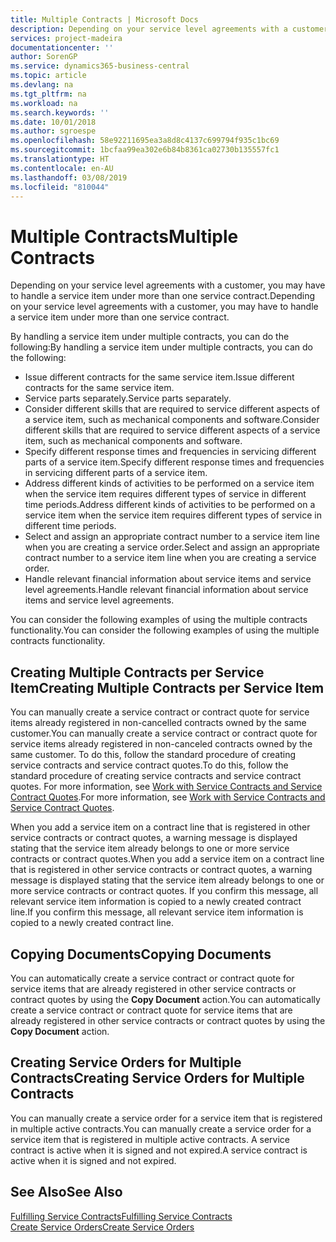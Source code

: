 ```yaml
---
title: Multiple Contracts | Microsoft Docs
description: Depending on your service level agreements with a customer, you may have to handle a service item under more than one service contract.
services: project-madeira
documentationcenter: ''
author: SorenGP
ms.service: dynamics365-business-central
ms.topic: article
ms.devlang: na
ms.tgt_pltfrm: na
ms.workload: na
ms.search.keywords: ''
ms.date: 10/01/2018
ms.author: sgroespe
ms.openlocfilehash: 58e92211695ea3a8d8c4137c699794f935c1bc69
ms.sourcegitcommit: 1bcfaa99ea302e6b84b8361ca02730b135557fc1
ms.translationtype: HT
ms.contentlocale: en-AU
ms.lasthandoff: 03/08/2019
ms.locfileid: "810044"
---
```

# <a name="multiple-contracts"></a><span data-ttu-id="d697a-103">Multiple Contracts</span><span class="sxs-lookup"><span data-stu-id="d697a-103">Multiple Contracts</span></span>
<span data-ttu-id="d697a-104">Depending on your service level agreements with a customer, you may have to handle a service item under more than one service contract.</span><span class="sxs-lookup"><span data-stu-id="d697a-104">Depending on your service level agreements with a customer, you may have to handle a service item under more than one service contract.</span></span>  
  
<span data-ttu-id="d697a-105">By handling a service item under multiple contracts, you can do the following:</span><span class="sxs-lookup"><span data-stu-id="d697a-105">By handling a service item under multiple contracts, you can do the following:</span></span>  
  
* <span data-ttu-id="d697a-106">Issue different contracts for the same service item.</span><span class="sxs-lookup"><span data-stu-id="d697a-106">Issue different contracts for the same service item.</span></span>  
* <span data-ttu-id="d697a-107">Service parts separately.</span><span class="sxs-lookup"><span data-stu-id="d697a-107">Service parts separately.</span></span>  
* <span data-ttu-id="d697a-108">Consider different skills that are required to service different aspects of a service item, such as mechanical components and software.</span><span class="sxs-lookup"><span data-stu-id="d697a-108">Consider different skills that are required to service different aspects of a service item, such as mechanical components and software.</span></span>  
* <span data-ttu-id="d697a-109">Specify different response times and frequencies in servicing different parts of a service item.</span><span class="sxs-lookup"><span data-stu-id="d697a-109">Specify different response times and frequencies in servicing different parts of a service item.</span></span>  
* <span data-ttu-id="d697a-110">Address different kinds of activities to be performed on a service item when the service item requires different types of service in different time periods.</span><span class="sxs-lookup"><span data-stu-id="d697a-110">Address different kinds of activities to be performed on a service item when the service item requires different types of service in different time periods.</span></span>  
* <span data-ttu-id="d697a-111">Select and assign an appropriate contract number to a service item line when you are creating a service order.</span><span class="sxs-lookup"><span data-stu-id="d697a-111">Select and assign an appropriate contract number to a service item line when you are creating a service order.</span></span>  
* <span data-ttu-id="d697a-112">Handle relevant financial information about service items and service level agreements.</span><span class="sxs-lookup"><span data-stu-id="d697a-112">Handle relevant financial information about service items and service level agreements.</span></span>  
  
<span data-ttu-id="d697a-113">You can consider the following examples of using the multiple contracts functionality.</span><span class="sxs-lookup"><span data-stu-id="d697a-113">You can consider the following examples of using the multiple contracts functionality.</span></span>  
  
## <a name="creating-multiple-contracts-per-service-item"></a><span data-ttu-id="d697a-114">Creating Multiple Contracts per Service Item</span><span class="sxs-lookup"><span data-stu-id="d697a-114">Creating Multiple Contracts per Service Item</span></span>  
<span data-ttu-id="d697a-115">You can manually create a service contract or contract quote for service items already registered in non-cancelled contracts owned by the same customer.</span><span class="sxs-lookup"><span data-stu-id="d697a-115">You can manually create a service contract or contract quote for service items already registered in non-canceled contracts owned by the same customer.</span></span> <span data-ttu-id="d697a-116">To do this, follow the standard procedure of creating service contracts and service contract quotes.</span><span class="sxs-lookup"><span data-stu-id="d697a-116">To do this, follow the standard procedure of creating service contracts and service contract quotes.</span></span> <span data-ttu-id="d697a-117">For more information, see [Work with Service Contracts and Service Contract Quotes](service-how-to-create-service-contracts-and-service-contract-quotes.md).</span><span class="sxs-lookup"><span data-stu-id="d697a-117">For more information, see [Work with Service Contracts and Service Contract Quotes](service-how-to-create-service-contracts-and-service-contract-quotes.md).</span></span>  
  
<span data-ttu-id="d697a-118">When you add a service item on a contract line that is registered in other service contracts or contract quotes, a warning message is displayed stating that the service item already belongs to one or more service contracts or contract quotes.</span><span class="sxs-lookup"><span data-stu-id="d697a-118">When you add a service item on a contract line that is registered in other service contracts or contract quotes, a warning message is displayed stating that the service item already belongs to one or more service contracts or contract quotes.</span></span> <span data-ttu-id="d697a-119">If you confirm this message, all relevant service item information is copied to a newly created contract line.</span><span class="sxs-lookup"><span data-stu-id="d697a-119">If you confirm this message, all relevant service item information is copied to a newly created contract line.</span></span>  
  
## <a name="copying-documents"></a><span data-ttu-id="d697a-120">Copying Documents</span><span class="sxs-lookup"><span data-stu-id="d697a-120">Copying Documents</span></span>  
<span data-ttu-id="d697a-121">You can automatically create a service contract or contract quote for service items that are already registered in other service contracts or contract quotes by using the **Copy Document** action.</span><span class="sxs-lookup"><span data-stu-id="d697a-121">You can automatically create a service contract or contract quote for service items that are already registered in other service contracts or contract quotes by using the **Copy Document** action.</span></span>  
  
## <a name="creating-service-orders-for-multiple-contracts"></a><span data-ttu-id="d697a-122">Creating Service Orders for Multiple Contracts</span><span class="sxs-lookup"><span data-stu-id="d697a-122">Creating Service Orders for Multiple Contracts</span></span>  
<span data-ttu-id="d697a-123">You can manually create a service order for a service item that is registered in multiple active contracts.</span><span class="sxs-lookup"><span data-stu-id="d697a-123">You can manually create a service order for a service item that is registered in multiple active contracts.</span></span> <span data-ttu-id="d697a-124">A service contract is active when it is signed and not expired.</span><span class="sxs-lookup"><span data-stu-id="d697a-124">A service contract is active when it is signed and not expired.</span></span>  
  
## <a name="see-also"></a><span data-ttu-id="d697a-125">See Also</span><span class="sxs-lookup"><span data-stu-id="d697a-125">See Also</span></span>  
[<span data-ttu-id="d697a-126">Fulfilling Service Contracts</span><span class="sxs-lookup"><span data-stu-id="d697a-126">Fulfilling Service Contracts</span></span>](service-fulfill-service-contracts.md)  
[<span data-ttu-id="d697a-127">Create Service Orders</span><span class="sxs-lookup"><span data-stu-id="d697a-127">Create Service Orders</span></span>](service-how-to-create-service-orders.md)  
